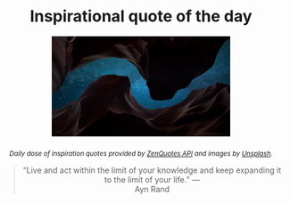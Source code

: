 
<div align="center">

# Inspirational quote of the day

<img src="./data/photo.jpeg" alt="Beautiful nature photo" width="320" height="180">

<sub><i>Daily dose of inspiration quotes provided by [ZenQuotes API](https://zenquotes.io/) and images by [Unsplash](https://unsplash.com/).</i></sub>


<blockquote>&ldquo;Live and act within the limit of your knowledge and keep expanding it to the limit of your life.&rdquo; &mdash; <footer>Ayn Rand</footer></blockquote>

</div>

